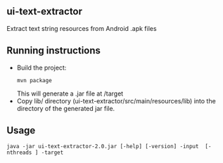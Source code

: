 ## ui-text-extractor
Extract text string resources from Android .apk files 

## Running instructions
* Build the project: <pre><code>mvn package </pre></code> This will generate a .jar file at /target
* Copy lib/ directory (ui-text-extractor/src/main/resources/lib) into the directory of the generated jar file.

## Usage

<pre><code>java -jar ui-text-extractor-2.0.jar [-help] [-version] -input <apk_file | apk_dir> [-nthreads <nthreads>] -target <target_directory> </pre></code>


